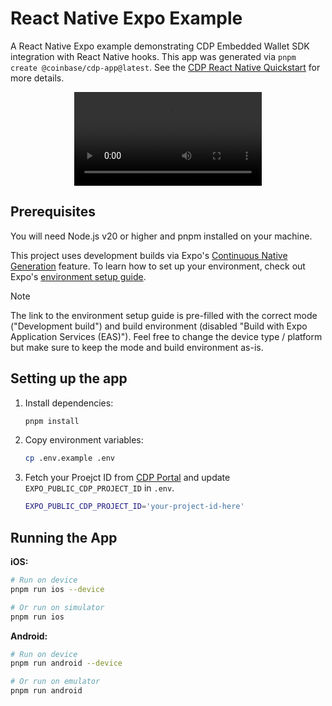 # React Native Expo Example

A React Native Expo example demonstrating CDP Embedded Wallet SDK integration with React Native hooks. This app was generated via `pnpm create @coinbase/cdp-app@latest`. See the [CDP React Native Quickstart](https://docs.cdp.coinbase.com/embedded-wallets/react-native/quickstart) for more details.

<p align="center">
   <video src="https://github.com/user-attachments/assets/c2d3b37a-e358-4113-a11f-b90491fb5b74" />
</p>

## Prerequisites

You will need Node.js v20 or higher and pnpm installed on your machine.

This project uses development builds via Expo's [Continuous Native Generation](https://docs.expo.dev/workflow/continuous-native-generation/) feature. To learn how to set up your environment, check out Expo's [environment setup guide](https://docs.expo.dev/get-started/set-up-your-environment/?mode=development-build&buildEnv=local).

> [!NOTE]
>
> The link to the environment setup guide is pre-filled with the correct mode ("Development build") and build environment (disabled "Build with Expo Application Services (EAS)"). Feel free to change the device type / platform but make sure to keep the mode and build environment as-is.

## Setting up the app

1. Install dependencies:

   ```bash
   pnpm install
   ```

2. Copy environment variables:

   ```bash
   cp .env.example .env
   ```

3. Fetch your Proejct ID from [CDP Portal](https://portal.cdp.coinbase.com/) and update `EXPO_PUBLIC_CDP_PROJECT_ID` in `.env`.

   ```bash
   EXPO_PUBLIC_CDP_PROJECT_ID='your-project-id-here'
   ```

## Running the App

**iOS:**

```bash
# Run on device
pnpm run ios --device

# Or run on simulator
pnpm run ios
```

**Android:**

```bash
# Run on device
pnpm run android --device

# Or run on emulator
pnpm run android
```
